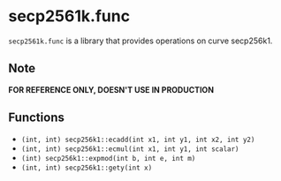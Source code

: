 # secp2561k.func
`secp2561k.func` is a library that provides operations on curve secp256k1.

## Note
**FOR REFERENCE ONLY, DOESN'T USE IN PRODUCTION**

## Functions
- `(int, int) secp256k1::ecadd(int x1, int y1, int x2, int y2)`
- `(int, int) secp256k1::ecmul(int x1, int y1, int scalar)`
- `(int) secp256k1::expmod(int b, int e, int m)`
- `(int, int) secp256k1::gety(int x)`